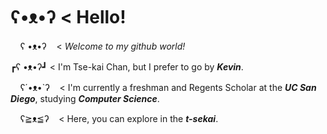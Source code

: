 # ʕ•ᴥ•ʔ < Hello!

 &nbsp; &nbsp; ʕ •ᴥ•ʔ&nbsp;  &nbsp; < *Welcome to my github world!*

 ┏ʕ •ᴥ•ʔ┛ < I'm Tse-kai Chan, but I prefer to go by ***Kevin***. 
 
 &nbsp; &nbsp; ʕ´•ᴥ•`ʔ &nbsp; &nbsp;< I'm currently a freshman and Regents Scholar at the ***UC San Diego***, studying ***Computer Science***. 

 &nbsp; &nbsp; ʕ≧ᴥ≦ʔ  &nbsp; &nbsp;< Here, you can explore in the ***t-sekai***. 
